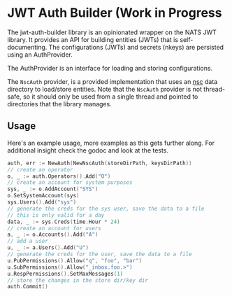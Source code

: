 # JWT Auth Builder (Work in Progress

The jwt-auth-builder library is an opinionated wrapper on the NATS JWT library.
It provides an API for building entities (JWTs) that is self-documenting.
The configurations (JWTs) and secrets (nkeys) are persisted using an AuthProvider.

The AuthProvider is an interface for loading and storing configurations.

The `NscAuth` provider, is a provided implementation that uses an
[nsc](github.com/nats-io/nsc) data directory to load/store entities.
Note that the `NscAuth` provider is not thread-safe, so it should only be used
from a single thread and pointed to directories that the library manages.

## Usage

Here's an example usage, more examples as this gets further along. For additional
insight check the godoc and look at the tests.

```go
auth, err := NewAuth(NewNscAuth(storeDirPath, keysDirPath))
// create an operator
o, _ := auth.Operators().Add("O")
// create an account for system purposes
sys, _ := o.AddAccount("SYS")
o.SetSystemAccount(sys)
sys.Users().Add("sys")
// generate the creds for the sys user, save the data to a file
// this is only valid for a day
data, _ := sys.Creds(time.Hour * 24)
// create an account for users
a, _ := o.Accounts().Add("A")
// add a user
u, _ := a.Users().Add("U")
// generate the creds for the user, save the data to a file
u.PubPermissions().Allow("q", "foo", "bar")
u.SubPermissions().Allow("_inbox.foo.>")
u.RespPermissions().SetMaxMessages(1)
// store the changes in the store dir/key dir
auth.Commit()
```

